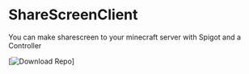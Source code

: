 # ShareScreenClient
You can make sharescreen to your minecraft server with Spigot and a Controller

[![Download Repo](https://i.imgur.com/zopAKQ0.png)]
